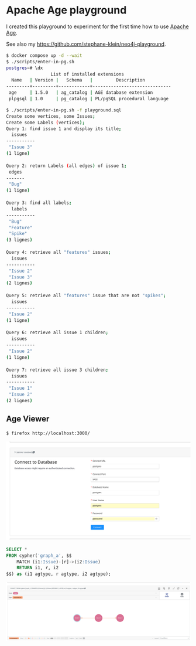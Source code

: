 # Apache Age playground

I created this playground to experiment for the first time how to use [Apache Age](https://age.apache.org/).

See also my <https://github.com/stephane-klein/neo4j-playground>.

```sh
$ docker compose up -d --wait
$ ./scripts/enter-in-pg.sh
postgres=# \dx
                 List of installed extensions
  Name   | Version |   Schema   |         Description
---------+---------+------------+------------------------------
 age     | 1.5.0   | ag_catalog | AGE database extension
 plpgsql | 1.0     | pg_catalog | PL/pgSQL procedural language
```

```sh
$ ./scripts/enter-in-pg.sh -f playground.sql
Create some vertices, some Issues;
Create some Labels (vertices);
Query 1: find issue 1 and display its title;
  issues
-----------
 "Issue 3"
(1 ligne)

Query 2: return Labels (all edges) of issue 1;
 edges
-------
 "Bug"
(1 ligne)

Query 3: find all labels;
  labels
-----------
 "Bug"
 "Feature"
 "Spike"
(3 lignes)

Query 4: retrieve all "features" issues;
  issues
-----------
 "Issue 2"
 "Issue 3"
(2 lignes)

Query 5: retrieve all "features" issue that are not "spikes";
  issues
-----------
 "Issue 2"
(1 ligne)

Query 6: retrieve all issue 1 children;
  issues
-----------
 "Issue 2"
(1 ligne)

Query 7: retrieve all issue 3 children;
  issues
-----------
 "Issue 1"
 "Issue 2"
(2 lignes)
```

## Age Viewer

```sh
$ firefox http://localhost:3000/
```

<img src="screenshots/connect-to-database.png" />

```sql
SELECT *
FROM cypher('graph_a', $$
    MATCH (i1:Issue)-[r]->(i2:Issue)
    RETURN i1, r, i2
$$) as (i1 agtype, r agtype, i2 agtype);
```

<img src="screenshots/execute-query.png" />
